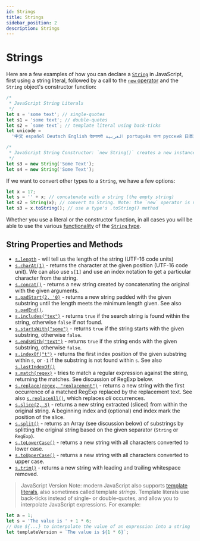 ```yaml
---
id: Strings
title: Strings
sidebar_position: 2
description: Strings
---
```


# Strings

Here are a few examples of how you can declare a [`String`](https://developer.mozilla.org/en-US/docs/Web/JavaScript/Reference/Global_Objects/String) in JavaScript, first using a string literal, followed by a call to the [`new` operator](https://developer.mozilla.org/en-US/docs/Web/JavaScript/Reference/Operators/new) and the `String` object's constructor function:

```js
/*
 * JavaScript String Literals
 */
let s = 'some text'; // single-quotes
let s1 = 'some text'; // double-quotes
let s2 = `some text`; // template literal using back-ticks
let unicode =
  '中文 español Deutsch English देवनागरी العربية português বাংলা русский 日本語 ਪੰਜਾਬੀ 한국어 தமிழ் עברית'; // non-ASCII characters

/*
 * JavaScript String Constructor: `new String()` creates a new instance of a String
 */
let s3 = new String('Some Text');
let s4 = new String('Some Text');
```

If we want to convert other types to a `String`, we have a few options:

```js
let x = 17;
let s = '' + x; // concatenate with a string (the empty string)
let s2 = String(x); // convert to String. Note: the `new` operator is not used here
let s3 = x.toString(); // use a type's .toString() method
```

Whether you use a literal or the constructor function, in all cases you will be able to use
the various [functionality](https://developer.mozilla.org/en-US/docs/Web/JavaScript/Reference/Global_Objects/String/prototype#Properties) of the [`String` type](https://developer.mozilla.org/en-US/docs/Web/JavaScript/Reference/Global_Objects/String).

## String Properties and Methods

- [`s.length`](https://developer.mozilla.org/en-US/docs/Web/JavaScript/Reference/Global_Objects/String/length) - will tell us the length of the string (UTF-16 code units)
- [`s.charAt(1)`](https://developer.mozilla.org/en-US/docs/Web/JavaScript/Reference/Global_Objects/String/charAt) - returns the character at the given position (UTF-16 code unit). We can also use `s[1]` and use an index notation to get a particular character from the string.
- [`s.concat()`](https://developer.mozilla.org/en-US/docs/Web/JavaScript/Reference/Global_Objects/String/concat) - returns a new string created by concatenating the original with the given arguments.
- [`s.padStart(2, '0)`](https://developer.mozilla.org/en-US/docs/Web/JavaScript/Reference/Global_Objects/String/padStart) - returns a new string padded with the given substring until the length meets the minimum length given. See also [`s.padEnd()`](https://developer.mozilla.org/en-US/docs/Web/JavaScript/Reference/Global_Objects/String/padEnd).
- [`s.includes("tex")`](https://developer.mozilla.org/en-US/docs/Web/JavaScript/Reference/Global_Objects/String/includes) - returns `true` if the search string is found within the string, otherwise `false` if not found.
- [`s.startsWith("some")`](https://developer.mozilla.org/en-US/docs/Web/JavaScript/Reference/Global_Objects/String/startsWith) - returns `true` if the string starts with the given substring, otherwise `false`.
- [`s.endsWith("text")`](https://developer.mozilla.org/en-US/docs/Web/JavaScript/Reference/Global_Objects/String/endsWith) - returns `true` if the string ends with the given substring, otherwise `false`.
- [`s.indexOf("t")`](https://developer.mozilla.org/en-US/docs/Web/JavaScript/Reference/Global_Objects/String/indexOf) - returns the first index position of the given substring within `s`, or `-1` if the substring is not found within `s`. See also [`s.lastIndexOf()`](https://developer.mozilla.org/en-US/docs/Web/JavaScript/Reference/Global_Objects/String/lastIndexOf)
- [`s.match(regex)`](https://developer.mozilla.org/en-US/docs/Web/JavaScript/Reference/Global_Objects/String/match) - tries to match a regular expression against the string, returning the matches. See discussion of RegExp below.
- [`s.replace(regex, "replacement")`](https://developer.mozilla.org/en-US/docs/Web/JavaScript/Reference/Global_Objects/String/replace) - returns a new string with the first occurrence of a matched RegExp replaced by the replacement text. See also [`s.replaceAll()`](https://developer.mozilla.org/en-US/docs/Web/JavaScript/Reference/Global_Objects/String/replaceAll), which replaces _all_ occurrences.
- [`s.slice(2, 3)`](https://developer.mozilla.org/en-US/docs/Web/JavaScript/Reference/Global_Objects/String/slice) - returns a new string extracted (sliced) from within the original string. A beginning index and (optional) end index mark the position of the slice.
- [`s.split()`](https://developer.mozilla.org/en-US/docs/Web/JavaScript/Reference/Global_Objects/String/split) - returns an Array (see discussion below) of substrings by splitting the original string based on the given separator (`String` or `RegExp`).
- [`s.toLowerCase()`](https://developer.mozilla.org/en-US/docs/Web/JavaScript/Reference/Global_Objects/String/toLowerCase) - returns a new string with all characters converted to lower case.
- [`s.toUpperCase()`](https://developer.mozilla.org/en-US/docs/Web/JavaScript/Reference/Global_Objects/String/toUpperCase) - returns a new string with all characters converted to upper case.
- [`s.trim()`](https://developer.mozilla.org/en-US/docs/Web/JavaScript/Reference/Global_Objects/String/trim) - returns a new string with leading and trailing whitespace removed.

> JavaScript Version Note: modern JavaScript also supports [template literals](https://developer.mozilla.org/en-US/docs/Web/JavaScript/Reference/Template_literals), also sometimes called template _strings_. Template literals use back-ticks instead of single- or double-quotes, and allow you to interpolate JavaScript expressions. For example:

```js
let a = 1;
let s = 'The value is ' + 1 * 6;
// Use ${...} to interpolate the value of an expression into a string
let templateVersion = `The value is ${1 * 6}`;
```
